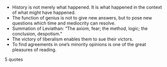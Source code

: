 - History is not merely what happened. It is what happened in the context of what might have happened.
 - The function of genius is not to give new answers, but to pose new questions which time and mediocrity can resolve.
 - Summation of Leviathan: “The axiom, fear; the method, logic; the conclusion, despotism.”
 - The victory of liberalism enables them to sue their victors.
 - To find agreements in one’s minority opinions is one of the great pleasures of reading.

5 quotes